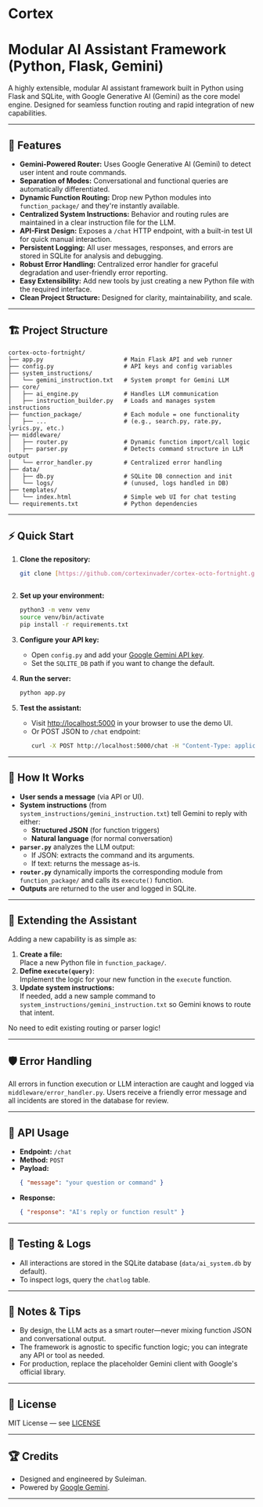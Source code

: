 # Cortex

# Modular AI Assistant Framework (Python, Flask, Gemini)

A highly extensible, modular AI assistant framework built in Python using Flask and SQLite, with Google Generative AI (Gemini) as the core model engine. Designed for seamless function routing and rapid integration of new capabilities.

---

## 🚀 Features

- **Gemini-Powered Router:** Uses Google Generative AI (Gemini) to detect user intent and route commands.
- **Separation of Modes:** Conversational and functional queries are automatically differentiated.
- **Dynamic Function Routing:** Drop new Python modules into `function_package/` and they're instantly available.
- **Centralized System Instructions:** Behavior and routing rules are maintained in a clear instruction file for the LLM.
- **API-First Design:** Exposes a `/chat` HTTP endpoint, with a built-in test UI for quick manual interaction.
- **Persistent Logging:** All user messages, responses, and errors are stored in SQLite for analysis and debugging.
- **Robust Error Handling:** Centralized error handler for graceful degradation and user-friendly error reporting.
- **Easy Extensibility:** Add new tools by just creating a new Python file with the required interface.
- **Clean Project Structure:** Designed for clarity, maintainability, and scale.

---

## 🏗️ Project Structure

```
cortex-octo-fortnight/
├── app.py                       # Main Flask API and web runner
├── config.py                    # API keys and config variables
├── system_instructions/
│   └── gemini_instruction.txt   # System prompt for Gemini LLM
├── core/
│   ├── ai_engine.py             # Handles LLM communication
│   ├── instruction_builder.py   # Loads and manages system instructions
├── function_package/            # Each module = one functionality
│   ├── ...                      # (e.g., search.py, rate.py, lyrics.py, etc.)
├── middleware/
│   ├── router.py                # Dynamic function import/call logic
│   ├── parser.py                # Detects command structure in LLM output
│   └── error_handler.py         # Centralized error handling
├── data/
│   ├── db.py                    # SQLite DB connection and init
│   └── logs/                    # (unused, logs handled in DB)
├── templates/
│   └── index.html               # Simple web UI for chat testing
└── requirements.txt             # Python dependencies
```

---

## ⚡ Quick Start

1. **Clone the repository:**
   ```bash
   git clone [https://github.com/cortexinvader/cortex-octo-fortnight.git]
  
   ```

2. **Set up your environment:**
   ```bash
   python3 -m venv venv
   source venv/bin/activate
   pip install -r requirements.txt
   ```

3. **Configure your API key:**
   - Open `config.py` and add your [Google Gemini API key](https://ai.google.dev/).
   - Set the `SQLITE_DB` path if you want to change the default.

4. **Run the server:**
   ```bash
   python app.py
   ```

5. **Test the assistant:**
   - Visit [http://localhost:5000](http://localhost:5000) in your browser to use the demo UI.
   - Or POST JSON to `/chat` endpoint:
     ```bash
     curl -X POST http://localhost:5000/chat -H "Content-Type: application/json" -d '{"message": "hello"}'
     ```

---

## 🧠 How It Works

- **User sends a message** (via API or UI).
- **System instructions** (from `system_instructions/gemini_instruction.txt`) tell Gemini to reply with either:
  - **Structured JSON** (for function triggers)
  - **Natural language** (for normal conversation)
- **`parser.py`** analyzes the LLM output:
  - If JSON: extracts the command and its arguments.
  - If text: returns the message as-is.
- **`router.py`** dynamically imports the corresponding module from `function_package/` and calls its `execute()` function.
- **Outputs** are returned to the user and logged in SQLite.

---

## 🧩 Extending the Assistant

Adding a new capability is as simple as:

1. **Create a file:**  
   Place a new Python file in `function_package/`.
2. **Define `execute(query)`**:  
   Implement the logic for your new function in the `execute` function.
3. **Update system instructions:**  
   If needed, add a new sample command to `system_instructions/gemini_instruction.txt` so Gemini knows to route that intent.

No need to edit existing routing or parser logic!

---

## 🛡️ Error Handling

All errors in function execution or LLM interaction are caught and logged via `middleware/error_handler.py`. Users receive a friendly error message and all incidents are stored in the database for review.

---

## 💬 API Usage

- **Endpoint:** `/chat`
- **Method:** `POST`
- **Payload:**  
  ```json
  { "message": "your question or command" }
  ```
- **Response:**  
  ```json
  { "response": "AI's reply or function result" }
  ```

---

## 📝 Testing & Logs

- All interactions are stored in the SQLite database (`data/ai_system.db` by default).
- To inspect logs, query the `chatlog` table.

---

## 🤖 Notes & Tips

- By design, the LLM acts as a smart router—never mixing function JSON and conversational output.
- The framework is agnostic to specific function logic; you can integrate any API or tool as needed.
- For production, replace the placeholder Gemini client with Google's official library.

---

## 📄 License

MIT License — see [LICENSE](LICENSE)

---

## 🏆 Credits

- Designed and engineered by Suleiman.
- Powered by [Google Gemini](https://ai.google.dev/).

---
